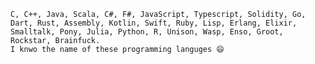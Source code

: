 <!-- ### Hi there 👋
-->

```
C, C++, Java, Scala, C#, F#, JavaScript, Typescript, Solidity, Go, Dart, Rust, Assembly, Kotlin, Swift, Ruby, Lisp, Erlang, Elixir, Smalltalk, Pony, Julia, Python, R, Unison, Wasp, Enso, Groot, Rockstar, Brainfuck. 
I knwo the name of these programming languges 😄 
```

<!--
**sheikhimtiaz/sheikhimtiaz** is a ✨ _special_ ✨ repository because its `README.md` (this file) appears on your GitHub profile.

Here are some ideas to get you started:

- 🔭 I’m currently working on ...
- 🌱 I’m currently learning ...
- 👯 I’m looking to collaborate on ...
- 🤔 I’m looking for help with ...
- 💬 Ask me about ...
- 📫 How to reach me: ...
- 😄 Pronouns: ...
- ⚡ Fun fact: ...
-->
